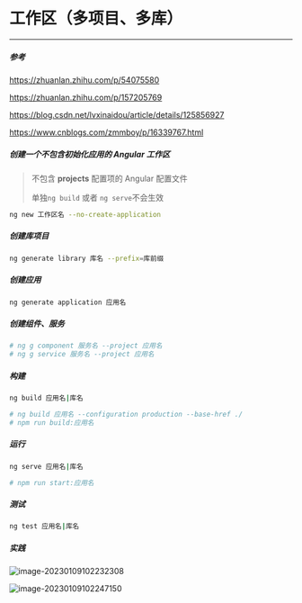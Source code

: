 # 工作区（多项目、多库）

---

##### 参考

https://zhuanlan.zhihu.com/p/54075580

https://zhuanlan.zhihu.com/p/157205769

https://blog.csdn.net/lvxinaidou/article/details/125856927

https://www.cnblogs.com/zmmboy/p/16339767.html

##### 创建一个不包含初始化应用的 Angular 工作区

> 不包含 **projects** 配置项的 Angular 配置文件
>
> 单独`ng build` 或者 `ng serve`不会生效

```bash
ng new 工作区名 --no-create-application
```

##### 创建库项目

```bash
ng generate library 库名 --prefix=库前缀
```

##### 创建应用

```bash
ng generate application 应用名
```

##### 创建组件、服务

```bash
# ng g component 服务名 --project 应用名
# ng g service 服务名 --project 应用名
```

##### 构建

```bash
ng build 应用名|库名

# ng build 应用名 --configuration production --base-href ./
# npm run build:应用名
```

##### 运行

```bash
ng serve 应用名|库名

# npm run start:应用名
```

##### 测试

```bash
ng test 应用名|库名
```

##### 实践

![image-20230109102232308](https://s2.loli.net/2023/01/09/o9JGg2Ec7juLe4I.png)

![image-20230109102247150](https://s2.loli.net/2023/01/09/hnI421p6sT7JNDQ.png)







